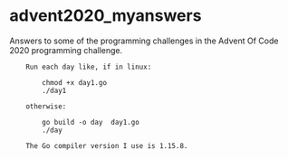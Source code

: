 # advent2020_myanswers
Answers to some of the programming challenges in the Advent Of Code 2020 programming challenge.


        Run each day like, if in linux:

            chmod +x day1.go
            ./day1

        otherwise:

            go build -o day  day1.go
            ./day

        The Go compiler version I use is 1.15.8.
        
